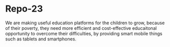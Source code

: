 # Repo-23
We are making useful education platforms for the children to grow, because of their poverty, they need more efficient and cost-effective educaitonal opportunity to overcome their difficulties, by providing smart mobile things such as tablets and smartphones. 
